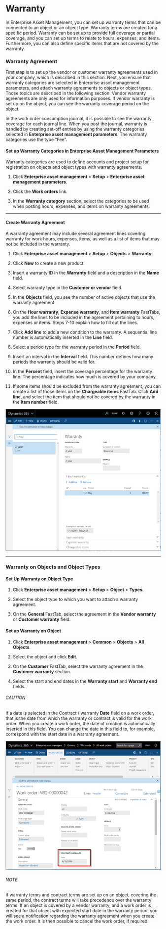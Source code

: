 # Warranty

In Enterprise Asset Management, you can set up warranty terms that can be connected to an object or an object type. Warranty terms are created for a specific period. Warranty can be set up to provide full coverage or partial coverage, and you can set up terms to relate to hours, expenses, and items. Furthermore, you can also define specific items that are not covered by the warranty.


### Warranty Agreement

First step is to set up the vendor or customer warranty agreements used in your company, which is described in this section. Next, you ensure that warranty categories are selected in Enterprise asset management parameters, and attach warranty agreements to objects or object types. Those topics are described in the following section. Vendor warranty agreements are only used for information purposes. If vendor warranty is set up on the object, you can see the warranty coverage period on the object.

In the work order consumption journal, it is possible to see the warranty coverage for each journal line. When you post the journal, warranty is handled by creating set-off entries by using the warranty categories selected in **Enterprise asset management parameters**. The warranty categories use the type "Fee".


#### Set up Warranty Categories in Enterprise Asset Management Parameters

Warranty categories are used to define accounts and project setup for registration on objects and object types with warranty agreements.

1. Click **Enterprise asset management** > **Setup** > **Enterprise asset management parameters**.
2. Click the **Work orders** link.

3. In the **Warranty category** section, select the categories to be used when posting hours, expenses, and items on warranty agreements.


---

#### Create Warranty Agreement

A warranty agreement may include several agreement lines covering warranty for work hours, expenses, items, as well as a list of items that may not be included in the warranty.

1. Click **Enterprise asset management** > **Setup** > **Objects** > **Warranty**.
2. Click **New** to create a new product.

3. Insert a warranty ID in the **Warranty** field and a description in the **Name** field.
4. Select warranty type in the **Customer or vendor** field.

5. In the **Objects** field, you see the number of active objects that use the warranty agreement.
6. On the **Hour warranty**, **Expense warranty**, and **Item warranty** FastTabs, you add the lines to be included in the agreement pertaining to hours, expenses or items. Steps 7-10 explain how to fill out the lines.

7. Click **Add line** to add a new condition to the warranty. A sequential line number is automatically inserted in the **Line** field.
8. Select a period type for the warranty period in the **Period** field.

9. Insert an interval in the **Interval** field. This number defines how many periods the warranty should be valid for.
10. In the **Percent** field, insert the coverage percentage for the warranty line. The percentage indicates how much is covered by your company.

11. If some items should be excluded from the warranty agreement, you can create a list of those items on the **Chargeable items** FastTab. Click **Add line**, and select the item that should not be covered by the warranty in the **Item number** field.


![Figure 18-01](/Figures/18-01_Warranty_Form_ASM_AX7-01.png)


---

### Warranty on Objects and Object Types


#### Set Up Warranty on Object Type

1. Click **Enterprise asset management** > **Setup** > **Object** > **Types**.
2. Select the object type to which you want to attach a warranty agreement.

3. On the **General** FastTab, select the agreement in the **Vendor warranty** or **Customer warranty** field.



#### Set up Warranty on Object

1. Click **Enterprise asset management** > **Common** > **Objects** > **All Objects**.
2. Select the object and click **Edit**.

3. On the **Customer** FastTab, select the warranty agreement in the **Customer warranty** section.
4. Select the start and end dates in the **Warranty start** and **Warranty end** fields.


###### CAUTION
If a date is selected in the Contract / warranty **Date** field on a work order, that is the date from which the warranty or contract is valid for the work order. When you create a work order, the date of creation is automatically inserted in this field. You can change the date in this field to, for example, correspond with the start date in a warranty agreement.


![Figure 18-02](/Figures/18-02_WO_form_ContractWarranty_field_AX7-01A.png)


###### NOTE
If warranty terms and contract terms are set up on an object, covering the same period, the contract terms will take precedence over the warranty terms.
If an object is covered by a vendor warranty, and a work order is created for that object with expected start date in the warranty period, you will see a notification regarding the warranty agreement when you create the work order. It is then possible to cancel the work order, if required.

